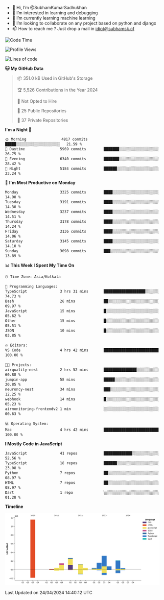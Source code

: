 - 👋 Hi, I’m @SubhamKumarSadhukhan
- 👀 I’m interested in learning and debugging
- 🌱 I’m currently learning machine learning
- 💞️ I’m looking to collaborate on any project based on python and django
- 📫 How to reach me ?
      Just drop a mail in idiot@subhamsk.cf

<!---
SubhamKumarSadhukhan/SubhamKumarSadhukhan is a ✨ special ✨ repository because its `README.md` (this file) appears on your GitHub profile.
You can click the Preview link to take a look at your changes.
--->


<!--START_SECTION:waka-->
![Code Time](http://img.shields.io/badge/Code%20Time-2%2C135%20hrs%2021%20mins-blue)

![Profile Views](http://img.shields.io/badge/Profile%20Views-0-blue)

![Lines of code](https://img.shields.io/badge/From%20Hello%20World%20I%27ve%20Written-2.6%20million%20lines%20of%20code-blue)

**🐱 My GitHub Data** 

> 📦 351.0 kB Used in GitHub's Storage 
 > 
> 🏆 5,526 Contributions in the Year 2024
 > 
> 🚫 Not Opted to Hire
 > 
> 📜 25 Public Repositories 
 > 
> 🔑 37 Private Repositories 
 > 
**I'm a Night 🦉** 

```text
🌞 Morning                4817 commits        █████░░░░░░░░░░░░░░░░░░░░   21.59 % 
🌆 Daytime                5969 commits        ███████░░░░░░░░░░░░░░░░░░   26.75 % 
🌃 Evening                6340 commits        ███████░░░░░░░░░░░░░░░░░░   28.42 % 
🌙 Night                  5184 commits        ██████░░░░░░░░░░░░░░░░░░░   23.24 % 
```
📅 **I'm Most Productive on Monday** 

```text
Monday                   3325 commits        ████░░░░░░░░░░░░░░░░░░░░░   14.90 % 
Tuesday                  3191 commits        ████░░░░░░░░░░░░░░░░░░░░░   14.30 % 
Wednesday                3237 commits        ████░░░░░░░░░░░░░░░░░░░░░   14.51 % 
Thursday                 3178 commits        ████░░░░░░░░░░░░░░░░░░░░░   14.24 % 
Friday                   3136 commits        ████░░░░░░░░░░░░░░░░░░░░░   14.06 % 
Saturday                 3145 commits        ████░░░░░░░░░░░░░░░░░░░░░   14.10 % 
Sunday                   3098 commits        ███░░░░░░░░░░░░░░░░░░░░░░   13.89 % 
```


📊 **This Week I Spent My Time On** 

```text
🕑︎ Time Zone: Asia/Kolkata

💬 Programming Languages: 
TypeScript               3 hrs 31 mins       ███████████████████░░░░░░   74.73 % 
Bash                     28 mins             ██░░░░░░░░░░░░░░░░░░░░░░░   09.97 % 
JavaScript               15 mins             █░░░░░░░░░░░░░░░░░░░░░░░░   05.62 % 
Other                    15 mins             █░░░░░░░░░░░░░░░░░░░░░░░░   05.51 % 
JSON                     10 mins             █░░░░░░░░░░░░░░░░░░░░░░░░   03.85 % 

🔥 Editors: 
VS Code                  4 hrs 42 mins       █████████████████████████   100.00 % 

🐱‍💻 Projects: 
airquality-nest          2 hrs 52 mins       ███████████████░░░░░░░░░░   60.88 % 
jumpin-app               58 mins             █████░░░░░░░░░░░░░░░░░░░░   20.85 % 
neuroncy-nest            34 mins             ███░░░░░░░░░░░░░░░░░░░░░░   12.25 % 
webhook                  14 mins             █░░░░░░░░░░░░░░░░░░░░░░░░   05.23 % 
airmonitoring-frontendv2 1 min               ░░░░░░░░░░░░░░░░░░░░░░░░░   00.63 % 

💻 Operating System: 
Mac                      4 hrs 42 mins       █████████████████████████   100.00 % 
```

**I Mostly Code in JavaScript** 

```text
JavaScript               41 repos            █████████████░░░░░░░░░░░░   52.56 % 
TypeScript               18 repos            ██████░░░░░░░░░░░░░░░░░░░   23.08 % 
Python                   7 repos             ██░░░░░░░░░░░░░░░░░░░░░░░   08.97 % 
HTML                     7 repos             ██░░░░░░░░░░░░░░░░░░░░░░░   08.97 % 
Dart                     1 repo              ░░░░░░░░░░░░░░░░░░░░░░░░░   01.28 % 
```



**Timeline**

![Lines of Code chart](https://raw.githubusercontent.com/SubhamKumarSadhukhan/SubhamKumarSadhukhan/main/assets/bar_graph.png)


 Last Updated on 24/04/2024 14:40:12 UTC
<!--END_SECTION:waka-->
